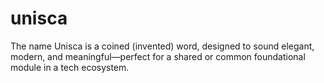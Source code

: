 # unisca
The name Unisca is a coined (invented) word, designed to sound elegant, modern, and meaningful—perfect for a shared or common foundational module in a tech ecosystem.

